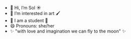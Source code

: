 - 👋 Hi, I’m Sol ☀️
- 👀 I’m interested in art 🖌️
- 🌱 I am a student 🏫
- 😄 Pronouns: she/her
- ✨ "with love and imagination we can fly to the moon" ✨
